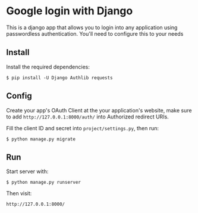 # Google login with Django

This is a django app that allows you to login into any application using passwordless authentication. You'll need to configure this to your needs

## Install

Install the required dependencies:

    $ pip install -U Django Authlib requests

## Config

Create your app's OAuth Client at the your application's website, make sure to add `http://127.0.0.1:8000/auth/` into Authorized redirect URIs.

Fill the client ID and secret into `project/settings.py`, then run:

    $ python manage.py migrate

## Run

Start server with:

    $ python manage.py runserver

Then visit:

    http://127.0.0.1:8000/
